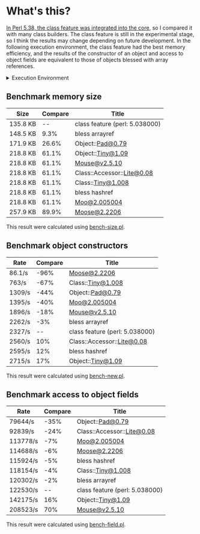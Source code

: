# What's this?

[In Perl 5.38, the class feature was integrated into the core](https://metacpan.org/release/RJBS/perl-5.38.0/view/pod/perldelta.pod), so I compared it with many class builders. 
The class feature is still in the experimental stage, so I think the results may change depending on future development. 
In the following execution environment, the class feature had the best memory efficiency, and the results of the constructor of an object and access to object fields are equivalent to those of objects blessed with array references.

<details>
  <summary>Execution Environment</summary>

  <pre>
  ❯ inxi -SCm
  System:
    Host: kfly8.local Kernel: 22.3.0 arch: arm64 bits: 64 Console: s004 OS: Darwin 22.3.0
  Memory:
    System RAM: total: N/A available: N/A used: N/A
    RAM Report: missing: Required tool dmidecode not installed. Check --recommends
  CPU:
    Info: 10-core model: Apple M2 Pro bits: 64 type: MCP
    Speed: N/A min/max: N/A cores: No OS support for core speeds.
  </pre>
</details>

## Benchmark memory size

| Size     | Compare | Title                        |
|----------|---------|------------------------------|
| 135.8 KB | --      | class feature (perl: 5.038000) |
| 148.5 KB | 9.3%    | bless arrayref               |
| 171.9 KB | 26.6%   | Object::Pad@0.79             |
| 218.8 KB | 61.1%   | Object::Tiny@1.09            |
| 218.8 KB | 61.1%   | Mouse@v2.5.10                |
| 218.8 KB | 61.1%   | Class::Accessor::Lite@0.08   |
| 218.8 KB | 61.1%   | Class::Tiny@1.008            |
| 218.8 KB | 61.1%   | bless hashref                |
| 218.8 KB | 61.1%   | Moo@2.005004                 |
| 257.9 KB | 89.9%   | Moose@2.2206                 |

This result were calculated using [bench-size.pl](https://github.com/kfly8/bench-perl-class-builder/blob/main/bench-size.pl).

## Benchmark object constructors

| Rate   | Compare | Title                          |
| ---    | ---     | ---                            |
| 86.1/s | -96%    | Moose@2.2206                   |
| 763/s  | -67%    | Class::Tiny@1.008              |
| 1309/s | -44%    | Object::Pad@0.79               |
| 1395/s | -40%    | Moo@2.005004                   |
| 1896/s | -18%    | Mouse@v2.5.10                  |
| 2262/s | -3%     | bless arrayref                 |
| 2327/s | --      | class feature (perl: 5.038000) |
| 2560/s | 10%     | Class::Accessor::Lite@0.08     |
| 2595/s | 12%     | bless hashref                  |
| 2715/s | 17%     | Object::Tiny@1.09              |

This result were calculated using [bench-new.pl](https://github.com/kfly8/bench-perl-class-builder/blob/main/bench-new.pl).

## Benchmark access to object fields

| Rate     | Compare | Title                          |
| ---      | ---     | ---                            |
| 79644/s  | -35%    | Object::Pad@0.79               |
| 92839/s  | -24%    | Class::Accessor::Lite@0.08     |
| 113778/s | -7%     | Moo@2.005004                   |
| 114688/s | -6%     | Moose@2.2206                   |
| 115924/s | -5%     | bless hashref                  |
| 118154/s | -4%     | Class::Tiny@1.008              |
| 120302/s | -2%     | bless arrayref                 |
| 122530/s | --      | class feature (perl: 5.038000) |
| 142175/s | 16%     | Object::Tiny@1.09              |
| 208523/s | 70%     | Mouse@v2.5.10                  |


This result were calculated using [bench-field.pl](https://github.com/kfly8/bench-perl-class-builder/blob/main/bench-field.pl).

